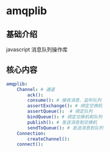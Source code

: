 # amqplib

## 基础介绍

javascript 消息队列操作库


## 核心内容
```yaml
amqplib:
    Channel: # 通道
        ack():
        consume(): # 接收消息、监听队列
        assertExchange(): # 绑定交换机
        assertQueue():  # 绑定队列
        bindQueue(): # 绑定交换机和队列
        publish(): # 发送消息到交换机
        sendToQueue(): # 发送消息到队列 
    Connection:
        createChannel():
    connect():
```